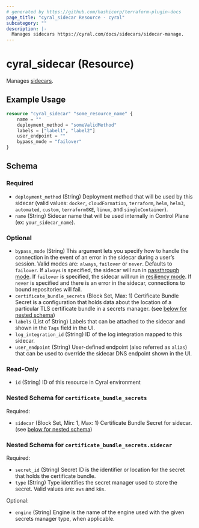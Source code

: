 ```yaml
---
# generated by https://github.com/hashicorp/terraform-plugin-docs
page_title: "cyral_sidecar Resource - cyral"
subcategory: ""
description: |-
  Manages sidecars https://cyral.com/docs/sidecars/sidecar-manage.
---
```


# cyral_sidecar (Resource)

Manages [sidecars](https://cyral.com/docs/sidecars/sidecar-manage).

## Example Usage

```terraform
resource "cyral_sidecar" "some_resource_name" {
    name = ""
    deployment_method = "someValidMethod"
    labels = ["label1", "label2"]
    user_endpoint = ""
    bypass_mode = "failover"
}
```

<!-- schema generated by tfplugindocs -->

## Schema

### Required

- `deployment_method` (String) Deployment method that will be used by this sidecar (valid values: `docker`, `cloudFormation`, `terraform`, `helm`, `helm3`, `automated`, `custom`, `terraformGKE`, `linux`, and `singleContainer`).
- `name` (String) Sidecar name that will be used internally in Control Plane (ex: `your_sidecar_name`).

### Optional

- `bypass_mode` (String) This argument lets you specify how to handle the connection in the event of an error in the sidecar during a user’s session. Valid modes are: `always`, `failover` or `never`. Defaults to `failover`. If `always` is specified, the sidecar will run in [passthrough mode](https://cyral.com/docs/sidecars/sidecar-manage#passthrough-mode). If `failover` is specified, the sidecar will run in [resiliency mode](https://cyral.com/docs/sidecars/sidecar-manage#resilient-mode-of-sidecar-operation). If `never` is specified and there is an error in the sidecar, connections to bound repositories will fail.
- `certificate_bundle_secrets` (Block Set, Max: 1) Certificate Bundle Secret is a configuration that holds data about the location of a particular TLS certificate bundle in a secrets manager. (see [below for nested schema](#nestedblock--certificate_bundle_secrets))
- `labels` (List of String) Labels that can be attached to the sidecar and shown in the `Tags` field in the UI.
- `log_integration_id` (String) ID of the log integration mapped to this sidecar.
- `user_endpoint` (String) User-defined endpoint (also referred as `alias`) that can be used to override the sidecar DNS endpoint shown in the UI.

### Read-Only

- `id` (String) ID of this resource in Cyral environment

<a id="nestedblock--certificate_bundle_secrets"></a>

### Nested Schema for `certificate_bundle_secrets`

Required:

- `sidecar` (Block Set, Min: 1, Max: 1) Certificate Bundle Secret for sidecar. (see [below for nested schema](#nestedblock--certificate_bundle_secrets--sidecar))

<a id="nestedblock--certificate_bundle_secrets--sidecar"></a>

### Nested Schema for `certificate_bundle_secrets.sidecar`

Required:

- `secret_id` (String) Secret ID is the identifier or location for the secret that holds the certificate bundle.
- `type` (String) Type identifies the secret manager used to store the secret. Valid values are: `aws` and `k8s`.

Optional:

- `engine` (String) Engine is the name of the engine used with the given secrets manager type, when applicable.
